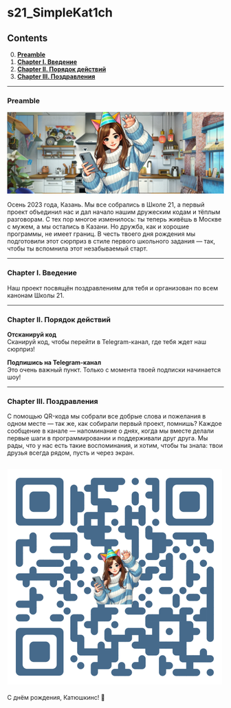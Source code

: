 # s21_SimpleKat1ch

## Contents

0. **[Preamble](#Preamble)**  
1. **[Chapter I. Введение](#Chapter-I)**  
2. **[Chapter II. Порядок действий](#Chapter-II)**  
3. **[Chapter III. Поздравления](#Chapter-III)**  

---

### Preamble

![simple_kat1ch](misc/images/hbd.png)

Осень 2023 года, Казань. Мы все собрались в Школе 21, а первый проект объединил нас и дал начало нашим дружеским кодам и тёплым разговорам. С тех пор многое изменилось: ты теперь живёшь в Москве с мужем, а мы остались в Казани. Но дружба, как и хорошие программы, не имеет границ. В честь твоего дня рождения мы подготовили этот сюрприз в стиле первого школьного задания — так, чтобы ты вспомнила этот незабываемый старт.

---

### Chapter I. Введение

Наш проект посвящён поздравлениям для тебя и организован по всем канонам Школы 21.

---

### Chapter II. Порядок действий


**Отсканируй код**  
Сканируй код, чтобы перейти в Telegram-канал, где тебя ждет наш  сюрприз!

**Подпишись на Telegram-канал**  
Это очень важный пункт. Только с момента твоей подписки начинается шоу!

---

### Chapter III. Поздравления

С помощью QR-кода мы собрали все добрые слова и пожелания в одном месте — так же, как собирали первый проект, помнишь?
Каждое сообщение в канале — напоминание о днях, когда мы вместе делали первые шаги в программировании и поддерживали друг друга. Мы рады, что у нас есть такие воспоминания, и хотим, чтобы ты знала: твои друзья всегда рядом, пусть и через экран.

![simple_kat1ch](misc/images/qr.png)
---

С днём рождения, Катюшкинс! 🎉